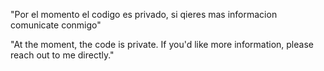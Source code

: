 "Por el momento el codigo es privado, si qieres mas informacion comunicate conmigo"

"At the moment, the code is private. If you'd like more information, please reach out to me directly."
